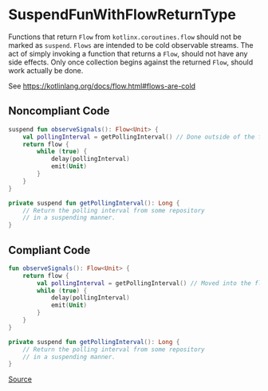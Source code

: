 # SuspendFunWithFlowReturnType

Functions that return `Flow` from `kotlinx.coroutines.flow` should not be marked as `suspend`.
`Flows` are intended to be cold observable streams. The act of simply invoking a function that
returns a `Flow`, should not have any side effects. Only once collection begins against the
returned `Flow`, should work actually be done.

See https://kotlinlang.org/docs/flow.html#flows-are-cold

## Noncompliant Code

```kotlin
suspend fun observeSignals(): Flow<Unit> {
    val pollingInterval = getPollingInterval() // Done outside of the flow builder block.
    return flow {
        while (true) {
            delay(pollingInterval)
            emit(Unit)
        }
    }
}

private suspend fun getPollingInterval(): Long {
    // Return the polling interval from some repository
    // in a suspending manner.
}
```
## Compliant Code

```kotlin
fun observeSignals(): Flow<Unit> {
    return flow {
        val pollingInterval = getPollingInterval() // Moved into the flow builder block.
        while (true) {
            delay(pollingInterval)
            emit(Unit)
        }
    }
}

private suspend fun getPollingInterval(): Long {
    // Return the polling interval from some repository
    // in a suspending manner.
}
```

[Source](https://arturbosch.github.io/detekt/coroutines.html#suspendfunwithflowreturntype)
